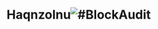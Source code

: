 # Haqnzolnu![#BlockAudit](https://user-images.githubusercontent.com/81981737/147686150-b9cf78a3-5fd2-4454-b783-5f8bcd2cfab1.png)
